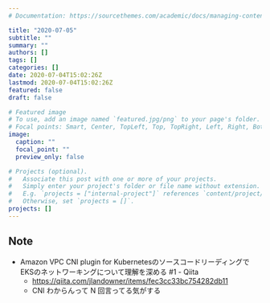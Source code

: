 ```yaml
---
# Documentation: https://sourcethemes.com/academic/docs/managing-content/

title: "2020-07-05"
subtitle: ""
summary: ""
authors: []
tags: []
categories: []
date: 2020-07-04T15:02:26Z
lastmod: 2020-07-04T15:02:26Z
featured: false
draft: false

# Featured image
# To use, add an image named `featured.jpg/png` to your page's folder.
# Focal points: Smart, Center, TopLeft, Top, TopRight, Left, Right, BottomLeft, Bottom, BottomRight.
image:
  caption: ""
  focal_point: ""
  preview_only: false

# Projects (optional).
#   Associate this post with one or more of your projects.
#   Simply enter your project's folder or file name without extension.
#   E.g. `projects = ["internal-project"]` references `content/project/deep-learning/index.md`.
#   Otherwise, set `projects = []`.
projects: []
---
```


## Note

* Amazon VPC CNI plugin for KubernetesのソースコードリーディングでEKSのネットワーキングについて理解を深める #1 - Qiita
  * https://qiita.com/jlandowner/items/fec3cc33bc754282db11
  * CNI わからんって N 回言ってる気がする
